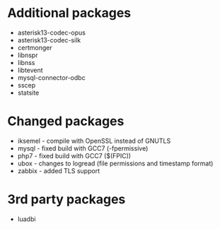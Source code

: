 # Additional packages
- asterisk13-codec-opus
- asterisk13-codec-silk
- certmonger
- libnspr
- libnss
- libtevent
- mysql-connector-odbc
- sscep
- statsite

# Changed packages
- iksemel - compile with OpenSSL instead of GNUTLS
- mysql - fixed build with GCC7 (-fpermissive)
- php7 - fixed build with GCC7 ($(FPIC))
- ubox - changes to logread (file permissions and timestamp format)
- zabbix - added TLS support

# 3rd party packages
- luadbi
